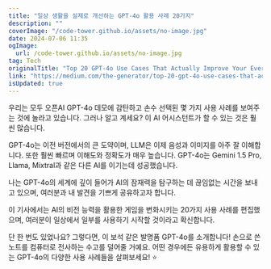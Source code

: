 ```yaml
---
title: "일상 생활을 실제로 개선하는 GPT-4o 활용 사례 20가지"
description: ""
coverImage: "/code-tower.github.io/assets/no-image.jpg"
date: 2024-07-06 11:35
ogImage: 
  url: /code-tower.github.io/assets/no-image.jpg
tag: Tech
originalTitle: "Top 20 GPT-4o Use Cases That Actually Improve Your Everyday Life"
link: "https://medium.com/the-generator/top-20-gpt-4o-use-cases-that-actually-improve-your-everyday-life-c136f2c802d2"
isUpdated: true
---
```






우리는 모두 오픈AI GPT-4o 데모에 감탄하고 손수 선택된 몇 가지 사용 사례를 보여주는 것에 놀라고 있습니다. 그러나 알고 계세요? 이 AI 어시스턴트가 할 수 있는 것은 훨씬 많습니다.

GPT-4o는 이전 버전에서의 큰 도약이며, LLM은 이제 음성과 이미지를 아주 잘 이해합니다. 또한 훨씬 빠르며 이해도와 정확도가 매우 높습니다. GPT-4o는 Gemini 1.5 Pro, Llama, Mixtral과 같은 다른 AI를 이기는데 성공했습니다.

나는 GPT-4o의 세계에 깊이 들어가 AI의 잠재력을 탐구하는 데 끊임없는 시간을 보내고 있으며, 여러분과 내 발견을 기쁘게 공유하고자 합니다.

이 기사에서는 AI의 비전 능력을 활용한 게임을 변화시키는 20가지 사용 사례를 편집했으며, 여러분이 일상에서 일부를 사용하기 시작할 것이라고 확신합니다.

<div class="content-ad"></div>

단 한 번도 있었나요? 그렇다면, 이 보석 같은 발명품 GPT-4o를 소개합니다! 손으로 쓴 노트를 컴퓨터로 전사하는 수고를 덜어줄 거예요. 어떤 경우에든 유용하게 활용할 수 있는 GPT-4o의 다양한 사용 사례들을 살펴보세요! ⭐
